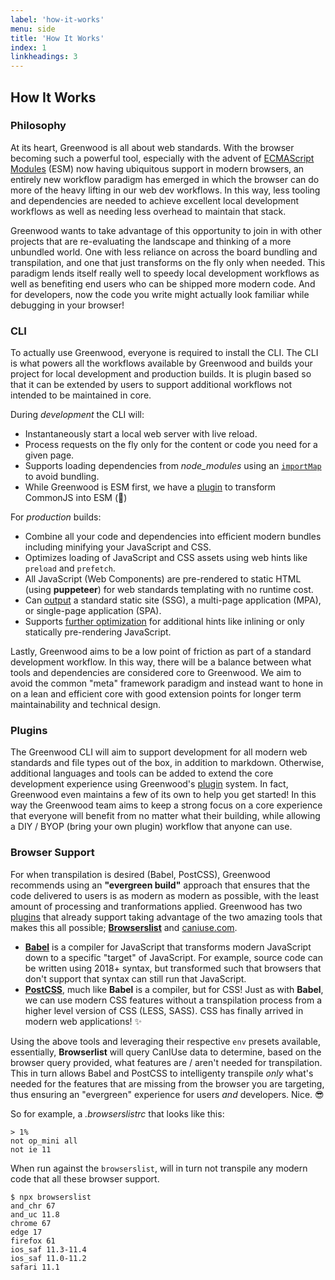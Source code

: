```yaml
---
label: 'how-it-works'
menu: side
title: 'How It Works'
index: 1
linkheadings: 3
---
```


## How It Works

### Philosophy

At its heart, Greenwood is all about web standards.  With the browser becoming such a powerful tool, especially with the advent of [ECMAScript Modules](https://developer.mozilla.org/en-US/docs/Web/JavaScript/Guide/Modules) (ESM) now having ubiquitous support in modern browsers, an entirely new workflow paradigm has emerged in which the browser can do more of the heavy lifting in our web dev workflows.  In this way, less tooling and dependencies are needed to achieve excellent local development workflows as well as needing less overhead to maintain that stack.

Greenwood wants to take advantage of this opportunity to join in with other projects that are re-evaluating the landscape and thinking of a more unbundled world.  One with less reliance on across the board bundling and transpilation, and one that just transforms on the fly only when needed.  This paradigm lends itself really well to speedy local development workflows as well as benefiting end users who can be shipped more modern code.  And for developers, now the code you write might actually look familiar while debugging in your browser!


### CLI

To actually use Greenwood, everyone is required to install the CLI.  The CLI is what powers all the workflows available by Greenwood and builds your project for local development and production builds.  It is plugin based so that it can be extended by users to support additional workflows not intended to be maintained in core.

During _development_ the CLI will:
- Instantaneously start a local web server with live reload.
- Process requests on the fly only for the content or code you need for a given page.
- Supports loading dependencies from _node_modules_ using an [`importMap`](https://github.com/WICG/import-maps) to avoid bundling.
- While Greenwood is ESM first, we have a [plugin](/plugins/custom-plugins) to transform CommonJS into ESM (🤞)

For _production_ builds:
- Combine all your code and dependencies into efficient modern bundles including minifying your JavaScript and CSS.
- Optimizes loading of JavaScript and CSS assets using web hints like `preload` and `prefetch`.
- All JavaScript (Web Components) are pre-rendered to static HTML (using **puppeteer**) for web standards templating with no runtime cost.
- Can [output](docs/config#mode) a standard static site (SSG), a multi-page application (MPA), or single-page application (SPA).
- Supports [further optimization](docs/config#optimization) for additional hints like inlining or only statically pre-rendering JavaScript.

Lastly, Greenwood aims to be a low point of friction as part of a standard development workflow.  In this way, there will be a balance between what tools and dependencies are considered core to Greenwood.  We aim to avoid the common "meta" framework paradigm and instead want to hone in on a lean and efficient core with good extension points for longer term maintainability and technical design.

### Plugins

The Greenwood CLI will aim to support development for all modern web standards and file types out of the box, in addition to markdown.  Otherwise, additional languages and tools can be added to extend the core development experience using Greenwood's [plugin](/plugins/) system.  In fact, Greenwood even maintains a few of its own to help you get started!  In this way the Greenwood team aims to keep a strong focus on a core experience that everyone will benefit from no matter what their building, while allowing a DIY / BYOP (bring your own plugin) workflow that anyone can use.


### Browser Support
For when transpilation is desired (Babel, PostCSS), Greenwood recommends using an **"evergreen build"** approach that ensures that the code delivered to users is as modern as modern as possible, with the least amount of processing and tranformations applied.  Greenwood has two [plugins](/plugins/) that already support taking advantage of the two amazing tools that makes this all possible; [**Browserslist**](https://github.com/browserslist/browserslist) and [caniuse.com](https://caniuse.com/).

- [**Babel**](https://babeljs.io/) is a compiler for JavaScript that transforms modern JavaScript down to a specific "target" of JavaScript.  For example, source code can be written using 2018+ syntax, but transformed such that browsers that don't support that syntax can still run that JavaScript.
- [**PostCSS**](https://postcss.org/), much like **Babel** is a compiler, but for CSS!  Just as with **Babel**, we can use modern CSS features without a transpilation process from a higher level version of CSS (LESS, SASS).  CSS has finally arrived in modern web applications! ✨

Using the above tools and leveraging their respective `env` presets available, essentially, **Browserlist** will query CanIUse data to determine, based on the browser query provided, what features are / aren't needed for transpilation.  This in turn allows Babel and PostCSS to intelligenty transpile _only_ what's needed for the features that are missing from the browser you are targeting, thus ensuring an "evergreen" experience for users _and_ developers.  Nice. 😎

So for example, a _.browserslistrc_ that looks like this:
```shell
> 1%
not op_mini all
not ie 11
```

When run against the `browserslist`, will in turn not transpile any modern code that all these browser support.
```shell
$ npx browserslist
and_chr 67
and_uc 11.8
chrome 67
edge 17
firefox 61
ios_saf 11.3-11.4
ios_saf 11.0-11.2
safari 11.1
```
